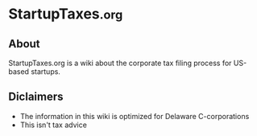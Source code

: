 # StartupTaxes<small>.org</small>

## About
StartupTaxes.org is a wiki about the corporate tax filing process for US-based startups.

## Diclaimers

* The information in this wiki is optimized for Delaware C-corporations
* This isn't tax advice